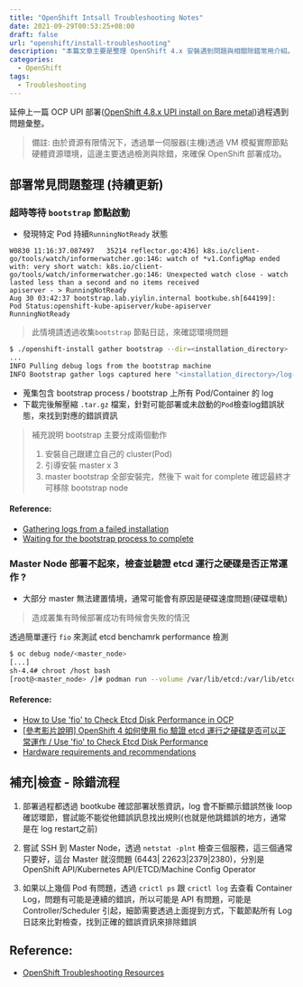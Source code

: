 ```yaml
---
title: "OpenShift Intsall Troubleshooting Notes"
date: 2021-09-29T00:53:25+08:00
draft: false
url: "openshift/install-troubleshooting"
description: "本篇文章主要是整理 OpenShift 4.x 安裝遇到問題與相關除錯常用介紹。"
categories:
  - OpenShift
tags:
  - Troubleshooting
---
```


延伸上一篇 OCP UPI 部署([OpenShift 4.8.x UPI install on Bare metal](https://blog.yylin.io/p/openshift-4.8.x-upi-install-on-bare-metal))過程遇到問題彙整。

> 備註: 由於資源有限情況下，透過單一伺服器(主機)透過 VM 模擬實際節點硬體資源環境，這邊主要透過檢測與除錯，來確保 OpenShift 部署成功。

## 部署常見問題整理 (持續更新)

### 超時等待 `bootstrap` 節點啟動

- 發現特定 Pod 持續`RunningNotReady` 狀態

```bash=
W0830 11:16:37.087497   35214 reflector.go:436] k8s.io/client-go/tools/watch/informerwatcher.go:146: watch of *v1.ConfigMap ended with: very short watch: k8s.io/client-go/tools/watch/informerwatcher.go:146: Unexpected watch close - watch lasted less than a second and no items received
apiserver - > RunningNotReady
Aug 30 03:42:37 bootstrap.lab.yiylin.internal bootkube.sh[644199]:         Pod Status:openshift-kube-apiserver/kube-apiserver        RunningNotReady
```

> 此情境請透過收集`bootstrap` 節點日誌，來確認環境問題

```bash
$ ./openshift-install gather bootstrap --dir=<installation_directory> 
...
INFO Pulling debug logs from the bootstrap machine
INFO Bootstrap gather logs captured here "<installation_directory>/log-bundle-<timestamp>.tar.gz"
```
- 蒐集包含 bootstrap process / bootstrap 上所有 Pod/Container 的 log
- 下載完後解壓縮 `.tar.gz` 檔案，針對可能部署或未啟動的`Pod`檢查log錯誤狀態，來找到對應的錯誤資訊

> 補充說明 bootstrap 主要分成兩個動作
> 1. 安裝自己跟建立自己的 cluster(Pod)
> 2. 引導安裝 master x 3 
> 3. master bootstrap 全部安裝完，然後下 wait for complete 確認最終才可移除 bootstrap node

#### Reference: 

- [Gathering logs from a failed installation](https://docs.openshift.com/container-platform/4.8/installing/installing-troubleshooting.html#installation-bootstrap-gather_installing-troubleshooting)
- [Waiting for the bootstrap process to complete](https://docs.openshift.com/container-platform/4.8/installing/installing_bare_metal/installing-bare-metal.html#installation-installing-bare-metal_installing-bare-metal)

### Master Node 部署不起來，檢查並驗證 etcd 運行之硬碟是否正常運作 ?

- 大部分 master 無法建置情境，通常可能會有原因是硬碟速度問題(硬碟壞軌)
> 造成叢集有時候部署成功有時候會失敗的情況

透過簡單運行 `fio` 來測試 etcd benchamrk performance 檢測
```bash
$ oc debug node/<master_node>
[...]
sh-4.4# chroot /host bash
[root@<master_node> /]# podman run --volume /var/lib/etcd:/var/lib/etcd:Z quay.io/openshift-scale/etcd-perf
```

#### Reference:
-  [How to Use 'fio' to Check Etcd Disk Performance in OCP
](https://access.redhat.com/solutions/4885641)
-  [[參考影片說明] OpenShift 4 如何使用 fio 驗證 etcd 運行之硬碟是否可以正常運作 / Use 'fio' to Check Etcd Disk Performance](https://www.youtube.com/watch?v=6qjsh9J3ndM&ab_channel=PingChunHuang)
- [Hardware requirements and recommendations](https://www.ibm.com/docs/en/cloud-private/3.2.x?topic=requirements-hardware-recommendations)


## 補充|檢查 - 除錯流程

1.  部署過程都透過 bootkube 確認部署狀態資訊，log 會不斷顯示錯誤然後 loop 確認環節，嘗試能不能從他錯誤訊息找出規則(也就是他跳錯誤的地方，通常是在 log restart之前)

2.  嘗試 SSH 到 Master Node，透過 `netstat -plnt` 檢查三個服務，這三個通常只要好，這台 Master 就沒問題 (6443| 22623|2379|2380)，分別是 OpenShift API/Kubernetes API/ETCD/Machine Config Operator

3. 如果以上幾個 Pod 有問題，透過 `crictl ps` 跟 `crictl log` 去查看 Container Log，問題有可能是連續的錯誤，所以可能是 API 有問題，可能是 Controller/Scheduler 引起，細節需要透過上面提到方式，下載節點所有 Log 日誌來比對檢查，找到正確的錯誤資訊來排除錯誤

## Reference:
- [OpenShift Troubleshooting Resources](https://connect.redhat.com/en/blog/openshift-troubleshooting-resources)

